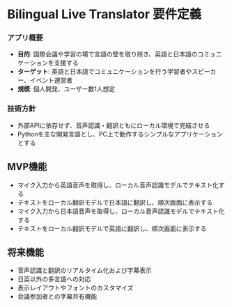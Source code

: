 # Bilingual Live Translator 要件定義

### アプリ概要
- **目的**: 国際会議や学習の場で言語の壁を取り除き、英語と日本語のコミュニケーションを支援する
- **ターゲット**: 英語と日本語でコミュニケーションを行う学習者やスピーカー、イベント運営者
- **規模**: 個人開発、ユーザー数1人想定

### 技術方針
- 外部APIに依存せず、音声認識・翻訳ともにローカル環境で完結させる
- Pythonを主な開発言語とし、PC上で動作するシンプルなアプリケーションとする

## MVP機能
- マイク入力から英語音声を取得し、ローカル音声認識モデルでテキスト化する
- テキストをローカル翻訳モデルで日本語に翻訳し、順次画面に表示する
- マイク入力から日本語音声を取得し、ローカル音声認識モデルでテキスト化する
- テキストをローカル翻訳モデルで英語に翻訳し、順次画面に表示する

## 将来機能
- 音声認識と翻訳のリアルタイム化および字幕表示
- 日英以外の多言語への対応
- 表示レイアウトやフォントのカスタマイズ
- 会議参加者との字幕共有機能
